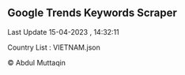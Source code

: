 

## Google Trends Keywords Scraper 
 
Last Update 15-04-2023 , 14:32:11

Country List :
VIETNAM.json



© Abdul Muttaqin 
